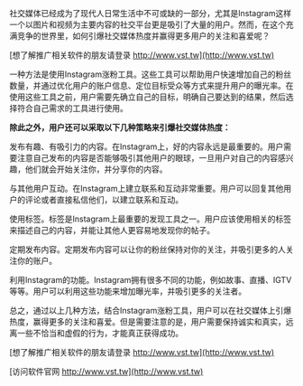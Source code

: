 社交媒体已经成为了现代人日常生活中不可或缺的一部分，尤其是Instagram这样一个以图片和视频为主要内容的社交平台更是吸引了大量的用户。然而，在这个充满竞争的世界里，如何引爆社交媒体热度并赢得更多用户的关注和喜爱呢？

[想了解推广相关软件的朋友请登录 http://www.vst.tw](http://www.vst.tw)

一种方法是使用Instagram涨粉工具。这些工具可以帮助用户快速增加自己的粉丝数量，并通过优化用户的账户信息、定位目标受众等方式来提升用户的曝光率。在使用这些工具之前，用户需要先确立自己的目标，明确自己要达到的结果，然后选择符合自己需求的工具进行使用。

**除此之外，用户还可以采取以下几种策略来引爆社交媒体热度：**

发布有趣、有吸引力的内容。在Instagram上，好的内容永远是最重要的。用户需要注意自己发布的内容是否能够吸引其他用户的眼球，一旦用户对自己的内容感兴趣，他们就会开始关注你，并分享你的内容。

与其他用户互动。在Instagram上建立联系和互动非常重要。用户可以回复其他用户的评论或者直接私信他们，以建立联系和互动。

使用标签。标签是Instagram上最重要的发现工具之一。用户应该使用相关的标签来描述自己的内容，并能让其他人更容易地发现你的帖子。

定期发布内容。定期发布内容可以让你的粉丝保持对你的关注，并吸引更多的人关注你的账户。

利用Instagram的功能。Instagram拥有很多不同的功能，例如故事、直播、IGTV等等。用户可以利用这些功能来增加曝光率，并吸引更多的关注者。

总之，通过以上几种方法，结合Instagram涨粉工具，用户可以在社交媒体上引爆热度，赢得更多的关注和喜爱。但是需要注意的是，用户需要保持诚实和真实，远离一些不恰当和虚假的行为，才能真正获得成功。

[想了解推广相关软件的朋友请登录 http://www.vst.tw](http://www.vst.tw)


[访问软件官网 http://www.vst.tw](http://www.vst.tw)
